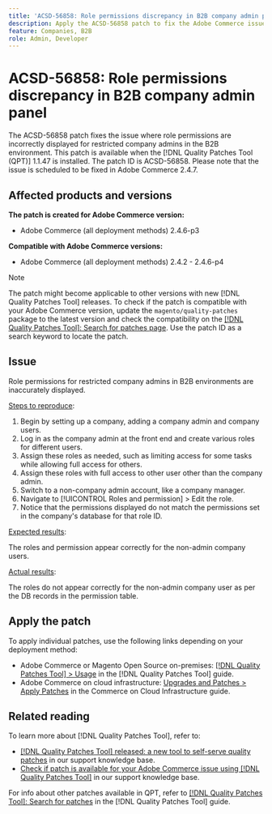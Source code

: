 ```yaml
---
title: 'ACSD-56858: Role permissions discrepancy in B2B company admin panel'
description: Apply the ACSD-56858 patch to fix the Adobe Commerce issue where role permissions are incorrectly displayed for a restricted company admin in the B2B environment.
feature: Companies, B2B
role: Admin, Developer
---
```

# ACSD-56858: Role permissions discrepancy in B2B company admin panel

The ACSD-56858 patch fixes the issue where role permissions are incorrectly displayed for restricted company admins in the B2B environment. This patch is available when the [!DNL Quality Patches Tool (QPT)] 1.1.47 is installed. The patch ID is ACSD-56858. Please note that the issue is scheduled to be fixed in Adobe Commerce 2.4.7.

## Affected products and versions

**The patch is created for Adobe Commerce version:**

* Adobe Commerce (all deployment methods) 2.4.6-p3

**Compatible with Adobe Commerce versions:**

* Adobe Commerce (all deployment methods) 2.4.2 - 2.4.6-p4

>[!NOTE]
>
>The patch might become applicable to other versions with new [!DNL Quality Patches Tool] releases. To check if the patch is compatible with your Adobe Commerce version, update the `magento/quality-patches` package to the latest version and check the compatibility on the [[!DNL Quality Patches Tool]: Search for patches page](https://experienceleague.adobe.com/tools/commerce-quality-patches/index.html). Use the patch ID as a search keyword to locate the patch.

## Issue

Role permissions for restricted company admins in B2B environments are inaccurately displayed.

<u>Steps to reproduce</u>:

1. Begin by setting up a company, adding a company admin and company users.
1. Log in as the company admin at the front end and create various roles for different users.
1. Assign these roles as needed, such as limiting access for some tasks while allowing full access for others.
1. Assign these roles with full access to other user other than the company admin.
1. Switch to a non-company admin account, like a company manager.
1. Navigate to [!UICONTROL Roles and permission] > Edit the role.
1. Notice that the permissions displayed do not match the permissions set in the company's database for that role ID.

<u>Expected results</u>:

The roles and permission appear correctly for the non-admin company users.

<u>Actual results</u>:

The roles do not appear correctly for the non-admin company user as per the DB records in the permission table.

## Apply the patch

To apply individual patches, use the following links depending on your deployment method:

* Adobe Commerce or Magento Open Source on-premises: [[!DNL Quality Patches Tool] > Usage](https://experienceleague.adobe.com/docs/commerce-operations/tools/quality-patches-tool/usage.html) in the [!DNL Quality Patches Tool] guide.
* Adobe Commerce on cloud infrastructure: [Upgrades and Patches > Apply Patches](https://experienceleague.adobe.com/docs/commerce-cloud-service/user-guide/develop/upgrade/apply-patches.html) in the Commerce on Cloud Infrastructure guide.

## Related reading

To learn more about [!DNL Quality Patches Tool], refer to:

* [[!DNL Quality Patches Tool] released: a new tool to self-serve quality patches](/help/announcements/adobe-commerce-announcements/magento-quality-patches-released-new-tool-to-self-serve-quality-patches.md) in our support knowledge base.
* [Check if patch is available for your Adobe Commerce issue using [!DNL Quality Patches Tool]](/help/support-tools/patches-available-in-qpt-tool/check-patch-for-magento-issue-with-magento-quality-patches.md) in our support knowledge base.

For info about other patches available in QPT, refer to [[!DNL Quality Patches Tool]: Search for patches](https://experienceleague.adobe.com/tools/commerce-quality-patches/index.html) in the [!DNL Quality Patches Tool] guide.
